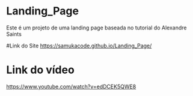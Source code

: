 # Landing_Page
Este é um projeto de uma landing page baseada no tutorial do Alexandre Saints

#Link do Site
https://samukacode.github.io/Landing_Page/

# Link do vídeo 
https://www.youtube.com/watch?v=edDCEK5QWE8
